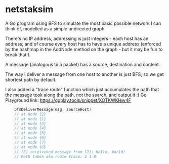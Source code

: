 # netstaksim

A Go program using BFS to simulate the most basic possible network I can think of, modelled as a simple undirected graph.

There's no IP address, addressing is just integers - each host has an address; and of course every host has to have a unique address (enforced by the hashmap in the AddNode method on the graph - but it may be fun to break that!).

A message (analogous to a packet) has a source, destination and content.

The way I deliver a message from one host to another is just BFS, so we get shortest path by default.

I also added a "trace route" function which just accumulates the path that the message took along the path, not the search, and output it :)
Go Playground link: <https://goplay.tools/snippet/XOTKWKIew4F>

```go
    bfsDeliverMessage(msg, sourceHost)
    // at node {2}
    // at node {1}
    // at node {3}
    // at node {4}
    // at node {5}
    // at node {6}
    // at node {7}
    // at node {8}
    // [8] receiveved message from [2]: Hello, World!
    // Path taken aka route trace: 2 1 8 
```

